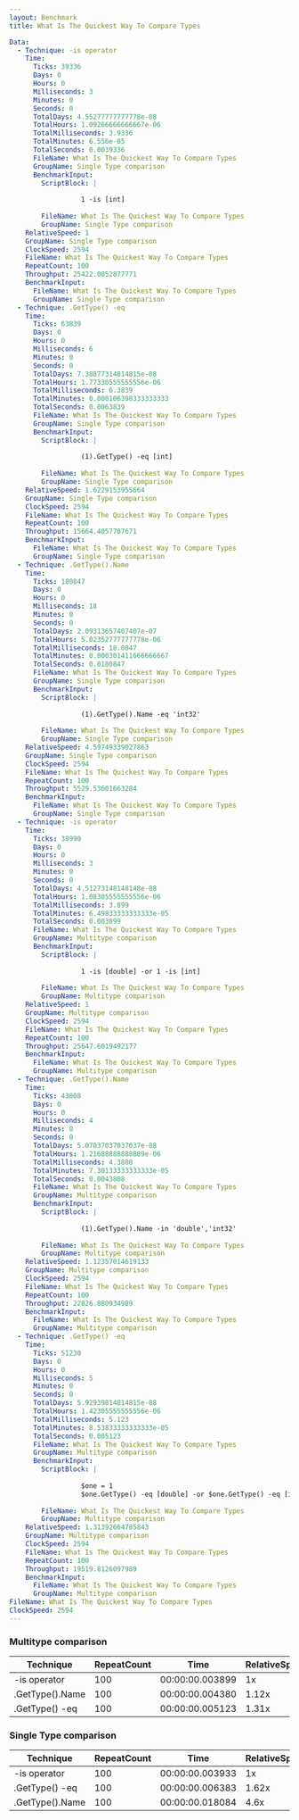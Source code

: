 ```yaml
---
layout: Benchmark
title: What Is The Quickest Way To Compare Types

Data: 
  - Technique: -is operator
    Time: 
      Ticks: 39336
      Days: 0
      Hours: 0
      Milliseconds: 3
      Minutes: 0
      Seconds: 0
      TotalDays: 4.55277777777778e-08
      TotalHours: 1.09266666666667e-06
      TotalMilliseconds: 3.9336
      TotalMinutes: 6.556e-05
      TotalSeconds: 0.0039336
      FileName: What Is The Quickest Way To Compare Types
      GroupName: Single Type comparison
      BenchmarkInput: 
        ScriptBlock: |
          
                  1 -is [int]
              
        FileName: What Is The Quickest Way To Compare Types
        GroupName: Single Type comparison
    RelativeSpeed: 1
    GroupName: Single Type comparison
    ClockSpeed: 2594
    FileName: What Is The Quickest Way To Compare Types
    RepeatCount: 100
    Throughput: 25422.0052877771
    BenchmarkInput: 
      FileName: What Is The Quickest Way To Compare Types
      GroupName: Single Type comparison
  - Technique: .GetType() -eq
    Time: 
      Ticks: 63839
      Days: 0
      Hours: 0
      Milliseconds: 6
      Minutes: 0
      Seconds: 0
      TotalDays: 7.38877314814815e-08
      TotalHours: 1.77330555555556e-06
      TotalMilliseconds: 6.3839
      TotalMinutes: 0.000106398333333333
      TotalSeconds: 0.0063839
      FileName: What Is The Quickest Way To Compare Types
      GroupName: Single Type comparison
      BenchmarkInput: 
        ScriptBlock: |
                  
                  (1).GetType() -eq [int]
              
        FileName: What Is The Quickest Way To Compare Types
        GroupName: Single Type comparison
    RelativeSpeed: 1.6229153955664
    GroupName: Single Type comparison
    ClockSpeed: 2594
    FileName: What Is The Quickest Way To Compare Types
    RepeatCount: 100
    Throughput: 15664.4057707671
    BenchmarkInput: 
      FileName: What Is The Quickest Way To Compare Types
      GroupName: Single Type comparison
  - Technique: .GetType().Name
    Time: 
      Ticks: 180847
      Days: 0
      Hours: 0
      Milliseconds: 18
      Minutes: 0
      Seconds: 0
      TotalDays: 2.09313657407407e-07
      TotalHours: 5.02352777777778e-06
      TotalMilliseconds: 18.0847
      TotalMinutes: 0.000301411666666667
      TotalSeconds: 0.0180847
      FileName: What Is The Quickest Way To Compare Types
      GroupName: Single Type comparison
      BenchmarkInput: 
        ScriptBlock: |
          
                  (1).GetType().Name -eq 'int32'
              
        FileName: What Is The Quickest Way To Compare Types
        GroupName: Single Type comparison
    RelativeSpeed: 4.59749339027863
    GroupName: Single Type comparison
    ClockSpeed: 2594
    FileName: What Is The Quickest Way To Compare Types
    RepeatCount: 100
    Throughput: 5529.53601663284
    BenchmarkInput: 
      FileName: What Is The Quickest Way To Compare Types
      GroupName: Single Type comparison
  - Technique: -is operator
    Time: 
      Ticks: 38990
      Days: 0
      Hours: 0
      Milliseconds: 3
      Minutes: 0
      Seconds: 0
      TotalDays: 4.51273148148148e-08
      TotalHours: 1.08305555555556e-06
      TotalMilliseconds: 3.899
      TotalMinutes: 6.49833333333333e-05
      TotalSeconds: 0.003899
      FileName: What Is The Quickest Way To Compare Types
      GroupName: Multitype comparison
      BenchmarkInput: 
        ScriptBlock: |
          
                  1 -is [double] -or 1 -is [int]
              
        FileName: What Is The Quickest Way To Compare Types
        GroupName: Multitype comparison
    RelativeSpeed: 1
    GroupName: Multitype comparison
    ClockSpeed: 2594
    FileName: What Is The Quickest Way To Compare Types
    RepeatCount: 100
    Throughput: 25647.6019492177
    BenchmarkInput: 
      FileName: What Is The Quickest Way To Compare Types
      GroupName: Multitype comparison
  - Technique: .GetType().Name
    Time: 
      Ticks: 43808
      Days: 0
      Hours: 0
      Milliseconds: 4
      Minutes: 0
      Seconds: 0
      TotalDays: 5.07037037037037e-08
      TotalHours: 1.21688888888889e-06
      TotalMilliseconds: 4.3808
      TotalMinutes: 7.30133333333333e-05
      TotalSeconds: 0.0043808
      FileName: What Is The Quickest Way To Compare Types
      GroupName: Multitype comparison
      BenchmarkInput: 
        ScriptBlock: |
          
                  (1).GetType().Name -in 'double','int32'
              
        FileName: What Is The Quickest Way To Compare Types
        GroupName: Multitype comparison
    RelativeSpeed: 1.12357014619133
    GroupName: Multitype comparison
    ClockSpeed: 2594
    FileName: What Is The Quickest Way To Compare Types
    RepeatCount: 100
    Throughput: 22826.880934989
    BenchmarkInput: 
      FileName: What Is The Quickest Way To Compare Types
      GroupName: Multitype comparison
  - Technique: .GetType() -eq
    Time: 
      Ticks: 51230
      Days: 0
      Hours: 0
      Milliseconds: 5
      Minutes: 0
      Seconds: 0
      TotalDays: 5.92939814814815e-08
      TotalHours: 1.42305555555556e-06
      TotalMilliseconds: 5.123
      TotalMinutes: 8.53833333333333e-05
      TotalSeconds: 0.005123
      FileName: What Is The Quickest Way To Compare Types
      GroupName: Multitype comparison
      BenchmarkInput: 
        ScriptBlock: |
          
                  $one = 1
                  $one.GetType() -eq [double] -or $one.GetType() -eq [int]
              
        FileName: What Is The Quickest Way To Compare Types
        GroupName: Multitype comparison
    RelativeSpeed: 1.31392664785843
    GroupName: Multitype comparison
    ClockSpeed: 2594
    FileName: What Is The Quickest Way To Compare Types
    RepeatCount: 100
    Throughput: 19519.8126097989
    BenchmarkInput: 
      FileName: What Is The Quickest Way To Compare Types
      GroupName: Multitype comparison
FileName: What Is The Quickest Way To Compare Types
ClockSpeed: 2594
---
```



### Multitype comparison


|Technique      |RepeatCount|Time           |RelativeSpeed|Throughput|
|---------------|-----------|---------------|-------------|----------|
|-is operator   |100        |00:00:00.003899|1x           |25647.6/s |
|.GetType().Name|100        |00:00:00.004380|1.12x        |22826.88/s|
|.GetType() -eq |100        |00:00:00.005123|1.31x        |19519.81/s|


### Single Type comparison


|Technique      |RepeatCount|Time           |RelativeSpeed|Throughput|
|---------------|-----------|---------------|-------------|----------|
|-is operator   |100        |00:00:00.003933|1x           |25422.01/s|
|.GetType() -eq |100        |00:00:00.006383|1.62x        |15664.41/s|
|.GetType().Name|100        |00:00:00.018084|4.6x         |5529.54/s |
